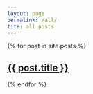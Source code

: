 ```yaml
---
layout: page
permalink: /all/
tite: all posts
---
```


<div class="posts">
  {% for post in site.posts %}
    <article class="post">
      <h1><a href="{{ site.baseurl }}{{ post.url }}">{{ post.title }}</a></h1>
    </article>
  {% endfor %}
</div>
